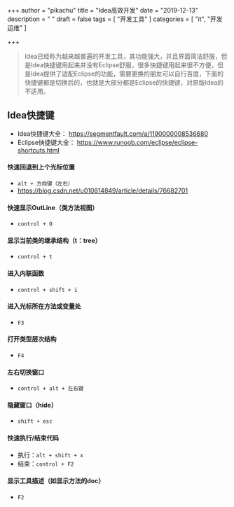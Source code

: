 +++
author = "pikachu"
title = "Idea高效开发"
date = "2019-12-13"
description = " "
draft = false
tags = [
	"开发工具"
]
categories = [
    "it", "开发运维"
]

+++

> Idea已经称为越来越普遍的开发工具，其功能强大，并且界面简洁舒服，但是Idea快捷键用起来并没有Eclipse舒服，很多快捷键用起来很不方便，但是Idea提供了适配Eclipse的功能，需要更换的朋友可以自行百度，下面的快捷键都是切换后的，也就是大部分都是Eclipse的快捷键，对原版Idea的不适用。

## Idea快捷键

- Idea快捷键大全： https://segmentfault.com/a/1190000008536680
- Eclipse快捷键大全： https://www.runoob.com/eclipse/eclipse-shortcuts.html

#### 快速回退到上个光标位置
- `alt + 方向键（左右）`
- https://blog.csdn.net/u010814849/article/details/76682701

#### 快速显示OutLine（类方法视图）
- `control + O`

#### 显示当前类的继承结构（t：tree）
- `control + t`

#### 进入内联函数
- `control + shift + i`

#### 进入光标所在方法或变量处
- `F3`

#### 打开类型层次结构
- `F4`

#### 左右切换窗口
- `control + alt + 左右键`

#### 隐藏窗口（hide）
- `shift + esc`

#### 快速执行/结束代码
- 执行：`alt + shift + x`
- 结束：`control + F2`

#### 显示工具描述（如显示方法的doc）
- `F2`
